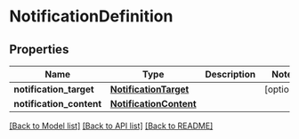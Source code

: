 # NotificationDefinition

## Properties
Name | Type | Description | Notes
------------ | ------------- | ------------- | -------------
**notification_target** | [**NotificationTarget**](NotificationTarget.md) |  | [optional] 
**notification_content** | [**NotificationContent**](NotificationContent.md) |  | 

[[Back to Model list]](../README.md#documentation-for-models) [[Back to API list]](../README.md#documentation-for-api-endpoints) [[Back to README]](../README.md)

